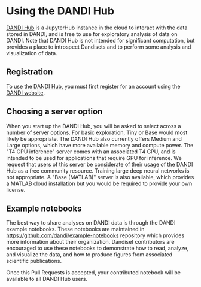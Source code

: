# Using the DANDI Hub

[DANDI Hub](http://hub.dandiarchive.org) is a JupyterHub instance in the cloud to interact with the data stored in DANDI, and is free to use for exploratory analysis of data on DANDI.
Note that DANDI Hub is not intended for significant computation, but provides a place to introspect Dandisets and to perform some analysis and visualization of data.

## Registration

To use the [DANDI Hub](http://hub.dandiarchive.org), you must first register for an account using the [DANDI website](http://dandiarchive.org).

## Choosing a server option

When you start up the DANDI Hub, you will be asked to select across a number of server options.
For basic exploration, Tiny or Base would most likely be appropriate.
The DANDI Hub also currently offers Medium and Large options, which have more available memory and compute power.
The "T4 GPU inference" server comes with an associated T4 GPU, and is intended to be used for applications that require GPU for inference.
We request that users of this server be considerate of their usage of the DANDI Hub as a free community resource.
Training large deep neural networks is not appropriate.
A "Base (MATLAB)" server is also available, which provides a MATLAB cloud installation but you would be required to provide your own license.

## Example notebooks

The best way to share analyses on DANDI data is through the DANDI example notebooks.
These notebooks are maintained in https://github.com/dandi/example-notebooks repository which provides more information about their organization.
Dandiset contributors are encouraged to use these notebooks to demonstrate how to read, analyze, and visualize the data, and how to produce figures from associated scientific publications.

Once this Pull Requests is accepted, your contributed notebook will be available to all DANDI Hub users.